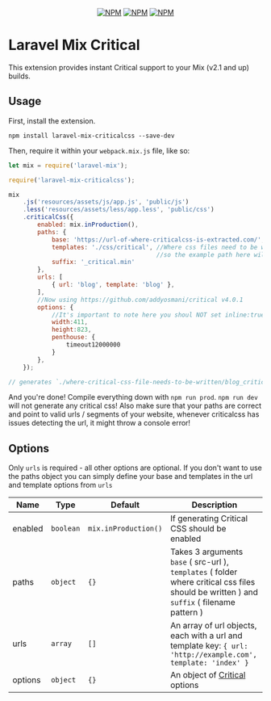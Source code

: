 <p align="center">
<a href="https://www.npmjs.com/package/laravel-mix-criticalcss"><img src="https://img.shields.io/npm/v/laravel-mix-criticalcss.svg" alt="NPM"></a>
<a href="https://npmcharts.com/compare/laravel-mix-criticalcss?minimal=true"><img src="https://img.shields.io/npm/dt/laravel-mix-criticalcss.svg" alt="NPM"></a>
<a href="https://www.npmjs.com/package/laravel-mix-criticalcss"><img src="https://img.shields.io/npm/l/laravel-mix-criticalcss.svg" alt="NPM"></a>
</p>

# Laravel Mix Critical

This extension provides instant Critical support to your Mix (v2.1 and up) builds.

## Usage

First, install the extension.

```
npm install laravel-mix-criticalcss --save-dev
```

Then, require it within your `webpack.mix.js` file, like so:

```js
let mix = require('laravel-mix');

require('laravel-mix-criticalcss');

mix
    .js('resources/assets/js/app.js', 'public/js')
    .less('resources/assets/less/app.less', 'public/css')
    .criticalCss({
        enabled: mix.inProduction(),
        paths: {
            base: 'https://url-of-where-criticalcss-is-extracted.com/',
            templates: './css/critical', //Where css files need to be written, all these paths are relative to /public
                                         //so the example path here will be public/css/critical
            suffix: '_critical.min'
        },
        urls: [
            { url: 'blog', template: 'blog' },
        ],
        //Now using https://github.com/addyosmani/critical v4.0.1
        options: {
            //It's important to note here you shoul NOT set inline:true, this will break the whole system.
            width:411,
            height:823,
            penthouse: {
                timeout12000000
            }
        },
    });

// generates `./where-critical-css-file-needs-to-be-written/blog_critical.min.css`
```

And you're done! Compile everything down with `npm run prod`. `npm run dev` will not generate any critical css! Also make sure that your paths are correct and point to valid urls / segments of your website, whenever criticalcss has issues detecting the url, it might throw a console error!

## Options
Only `urls` is required - all other options are optional. If you don't want to use the paths object you can simply define your base and templates in the url and template options from `urls`

| Name             | Type               | Default              | Description   |
| ---------------- | ------------------ | -------------------- |-------------  |
| enabled          | `boolean`          | `mix.inProduction()` | If generating Critical CSS should be enabled |
| paths            | `object`           | `{}`                 | Takes 3 arguments `base` ( src-url ), `templates` ( folder where critical css files should be written ) and `suffix` ( filename pattern )
| urls             | `array`            | `[]`                 | An array of url objects, each with a url and template key: `{ url: 'http://example.com', template: 'index' }` |
| options          | `object`           | `{}`                 | An object of [Critical](https://github.com/addyosmani/critical#options) options |
